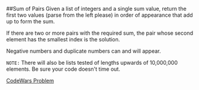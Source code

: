 ##Sum of Pairs
Given a list of integers and a single sum value, return the first two values (parse from the left please) in order of appearance that add up to form the sum.

If there are two or more pairs with the required sum, the pair whose second element has the smallest index is the solution.

Negative numbers and duplicate numbers can and will appear.

`NOTE:` There will also be lists tested of lengths upwards of 10,000,000 elements. Be sure your code doesn't time out.

[CodeWars Problem](https://www.codewars.com/kata/54d81488b981293527000c8f/train/python)